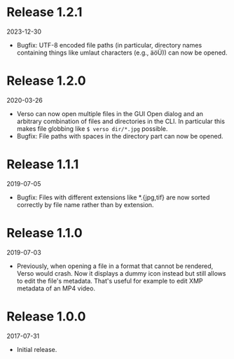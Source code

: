 # Release 1.2.1

2023-12-30

* Bugfix: UTF-8 encoded file paths (in particular, directory names containing
  things like umlaut characters (e.g., äöÜ)) can now be opened.

# Release 1.2.0

2020-03-26

* Verso can now open multiple files in the GUI Open dialog and an arbitrary
  combination of files and directories in the CLI. In particular this makes file
  globbing like `$ verso dir/*.jpg` possible.
* Bugfix: File paths with spaces in the directory part can now be opened.

# Release 1.1.1

2019-07-05

* Bugfix: Files with different extensions like *.{jpg,tif} are now sorted
  correctly by file name rather than by extension.

# Release 1.1.0

2019-07-03

* Previously, when opening a file in a format that cannot be rendered, Verso
  would crash. Now it displays a dummy icon instead but still allows to edit the
  file's metadata. That's useful for example to edit XMP metadata of an MP4
  video.

# Release 1.0.0

2017-07-31

* Initial release.
